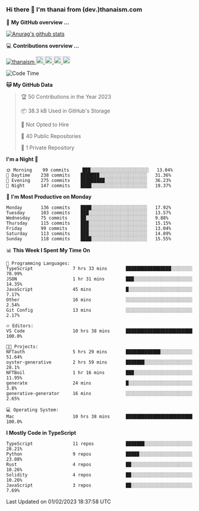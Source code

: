 ### Hi there 👋 I'm thanai from (dev.)thanaism.com

<!-- バッジ関連 -->
<!--
メイン：https://shields.io/category/social
GitHub view：https://github.com/antonkomarev/github-profile-views-counter
Qiita contributions：https://qiita.com/mikkame/items/f2c60d9caf8a8e38ec50
 -->

🍎 **My GitHub overview ...**

<!-- GitHubトロフィー -->
<!--
https://github.com/ryo-ma/github-profile-trophy
 -->

<!-- [![trophy](https://github-profile-trophy.vercel.app/?username=thanaism)](https://github.com/thanaism/thanaism) -->

<!-- GitHubステータス -->
<!--
https://github.com/anuraghazra/github-readme-stats
 -->

[![Anurag's github stats](https://github-readme-stats.vercel.app/api?username=thanaism&count_private=true&show_icons=true)](https://github.com/thanaism/thanaism)

<!-- [![ReadMe Card](https://github-readme-stats.vercel.app/api/pin/?username=thanaism&repo=thanaism)](https://github.com/thanaism/thanaism) -->

<!-- Skill icons -->
<!--
https://rahuldkjain.github.io/gh-profile-readme-generator/
 -->

💻 **Contributions overview ...**

<p align="left">

  <a href="https://github.com/thanaism/thanaism/">
    <img src="https://komarev.com/ghpvc/?username=thanaism" alt="thanaism" />
  </a>
  <a href="http://twitter.com/okinawa__noodle">
    <img height="20" src="https://img.shields.io/twitter/follow/okinawa__noodle?label=Twitter&logo=twitter&style=flat" />
  </a>
  <a href="https://github.com/thanaism">
    <img height="20" src="https://img.shields.io/github/followers/thanaism?label=follow&logo=github&style=flat" />
  </a>
  <!-- <a href="https://www.reddit.com/user/thanaism">
    <img height="20" src="https://img.shields.io/reddit/user-karma/combined/thanaism?label=Reddit&logo=reddit&style=flat" />
  </a>
  <a href="https://stackoverflow.com/users/5720201/thanaism">
    <img height="20" src="https://img.shields.io/stackexchange/stackoverflow/r/5720201?label=StackOverflow&logo=stack-overflow&style=flat" /> -->
  </a>
  <a href="http://qiita.com/thanai">
    <img height="20" src="https://qiita-badge.apiapi.app/s/thanai/posts.svg" />
  </a>
  <//qiita.com/thanai">
    <img height="20" src="https://qiita-badge.apiapi.app/s/thanai/contributions.svg" />
  </a>
</p>

<!--START_SECTION:waka-->
![Code Time](http://img.shields.io/badge/Code%20Time-1%2C236%20hrs%2024%20mins-blue)

**🐱 My GitHub Data** 

> 🏆 50 Contributions in the Year 2023
 > 
> 📦 38.3 kB Used in GitHub's Storage 
 > 
> 🚫 Not Opted to Hire
 > 
> 📜 40 Public Repositories 
 > 
> 🔑 1 Private Repository 
 > 
**I'm a Night 🦉** 

```text
🌞 Morning    99 commits     ███░░░░░░░░░░░░░░░░░░░░░░   13.04% 
🌆 Daytime    238 commits    ███████░░░░░░░░░░░░░░░░░░   31.36% 
🌃 Evening    275 commits    █████████░░░░░░░░░░░░░░░░   36.23% 
🌙 Night      147 commits    ████░░░░░░░░░░░░░░░░░░░░░   19.37%

```
📅 **I'm Most Productive on Monday** 

```text
Monday       136 commits    ████░░░░░░░░░░░░░░░░░░░░░   17.92% 
Tuesday      103 commits    ███░░░░░░░░░░░░░░░░░░░░░░   13.57% 
Wednesday    75 commits     ██░░░░░░░░░░░░░░░░░░░░░░░   9.88% 
Thursday     115 commits    ███░░░░░░░░░░░░░░░░░░░░░░   15.15% 
Friday       99 commits     ███░░░░░░░░░░░░░░░░░░░░░░   13.04% 
Saturday     113 commits    ███░░░░░░░░░░░░░░░░░░░░░░   14.89% 
Sunday       118 commits    ████░░░░░░░░░░░░░░░░░░░░░   15.55%

```


📊 **This Week I Spent My Time On** 

```text
💬 Programming Languages: 
TypeScript               7 hrs 33 mins       █████████████████░░░░░░░░   70.99% 
JSON                     1 hr 31 mins        ███░░░░░░░░░░░░░░░░░░░░░░   14.35% 
JavaScript               45 mins             █░░░░░░░░░░░░░░░░░░░░░░░░   7.17% 
Other                    16 mins             ░░░░░░░░░░░░░░░░░░░░░░░░░   2.54% 
Git Config               13 mins             ░░░░░░░░░░░░░░░░░░░░░░░░░   2.17%

🔥 Editors: 
VS Code                  10 hrs 38 mins      █████████████████████████   100.0%

🐱‍💻 Projects: 
NFTauth                  5 hrs 29 mins       █████████████░░░░░░░░░░░░   51.64% 
oyster-generative        2 hrs 59 mins       ███████░░░░░░░░░░░░░░░░░░   28.1% 
NFTBoil                  1 hr 16 mins        ███░░░░░░░░░░░░░░░░░░░░░░   11.95% 
generate                 24 mins             █░░░░░░░░░░░░░░░░░░░░░░░░   3.8% 
generative-generator     16 mins             ░░░░░░░░░░░░░░░░░░░░░░░░░   2.65%

💻 Operating System: 
Mac                      10 hrs 38 mins      █████████████████████████   100.0%

```

**I Mostly Code in TypeScript** 

```text
TypeScript               11 repos            ███████░░░░░░░░░░░░░░░░░░   28.21% 
Python                   9 repos             █████░░░░░░░░░░░░░░░░░░░░   23.08% 
Rust                     4 repos             ██░░░░░░░░░░░░░░░░░░░░░░░   10.26% 
Solidity                 4 repos             ██░░░░░░░░░░░░░░░░░░░░░░░   10.26% 
JavaScript               3 repos             ██░░░░░░░░░░░░░░░░░░░░░░░   7.69%

```



 Last Updated on 01/02/2023 18:37:58 UTC
<!--END_SECTION:waka-->

